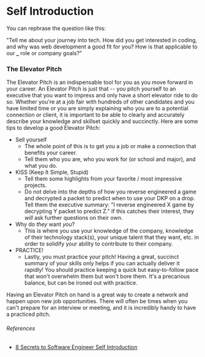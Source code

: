 # Self Introduction

You can rephrase the question like this:

"Tell me about your journey into tech. How did you get interested in coding, and why was web development a good fit for you? How is that applicable to our **\_** role or company goals?"

### The Elevator Pitch

The Elevator Pitch is an indispensable tool for you as you move forward in your career. An Elevator Pitch is just that -- you pitch yourself to an executive that you want to impress and only have a short elevator ride to do so. Whether you're at a job fair with hundreds of other candidates and you have limited time or you are simply explaining who you are to a potential connection or client, it is important to be able to clearly and accurately describe your knowledge and skillset quickly and succinctly. Here are some tips to develop a good Elevator Pitch:

* Sell yourself
  * The whole point of this is to get you a job or make a connection that benefits your career.
  * Tell them who you are, who you work for (or school and major), and what you do.
* KISS (Keep It Simple, Stupid)
  * Tell them some highlights from your favorite / most impressive projects.
  * Do not delve into the depths of how you reverse engineered a game and decrypted a packet to predict when to use your DKP on a drop. Tell them the executive summary: "I reverse engineered X game by decrypting Y packet to predict Z." If this catches their interest, they _will_ ask further questions on their own.
* Why do _they_ want _you_?
  * This is where you use your knowledge of the company, knowledge of their technology stack(s), your unique talent that they want, etc. in order to solidify your ability to contribute to their company.
* PRACTICE!
  * Lastly, you must practice your pitch! Having a great, succinct summary of your skills only helps if you can actually deliver it rapidly! You should practice keeping a quick but easy-to-follow pace that won't overwhelm them but won't bore them. It's a precarious balance, but can be ironed out with practice.

Having an Elevator Pitch on hand is a great way to create a network and happen upon new job opportunities. There will often be times when you can't prepare for an interview or meeting, and it is incredibly handy to have a practiced pitch.

###### References

* [8 Secrets to Software Engineer Self Introduction](http://blog.gainlo.co/index.php/2016/10/14/8-secretes-software-engineer-self-introduction)
